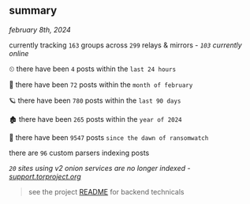 
## summary
_february 8th, 2024_

currently tracking `163` groups across `299` relays & mirrors - _`103` currently online_

⏲ there have been `4` posts within the `last 24 hours`

🦈 there have been `72` posts within the `month of february`

🪐 there have been `780` posts within the `last 90 days`

🏚 there have been `265` posts within the `year of 2024`

🦕 there have been `9547` posts `since the dawn of ransomwatch`

there are `96` custom parsers indexing posts

_`20` sites using v2 onion services are no longer indexed - [support.torproject.org](https://support.torproject.org/onionservices/v2-deprecation/)_

> see the project [README](https://github.com/joshhighet/ransomwatch#ransomwatch--) for backend technicals
